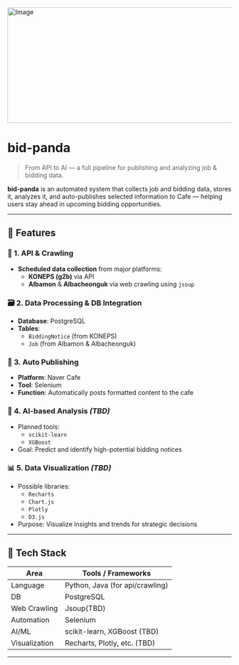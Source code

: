 <img width="960" height="260" alt="Image" src="https://github.com/user-attachments/assets/78c4a65e-4891-465f-be9b-a5cffa1c412d" />

# bid-panda

> From API to AI — a full pipeline for publishing and analyzing job & bidding data.

**bid-panda** is an automated system that collects job and bidding data, stores it, analyzes it, and auto-publishes selected information to Cafe — helping users stay ahead in upcoming bidding opportunities.

---

## 🚀 Features

### 📡 1. API & Crawling
- **Scheduled data collection** from major platforms:
  - **KONEPS (g2b)** via API
  - **Albamon** & **Albacheonguk** via web crawling using `jsoup`

### 🗃 2. Data Processing & DB Integration
- **Database**: PostgreSQL
- **Tables**:
  - `BiddingNotice` (from KONEPS)
  - `Job` (from Albamon & Albacheonguk)

### 📝 3. Auto Publishing
- **Platform**: Naver Cafe
- **Tool**: Selenium
- **Function**: Automatically posts formatted content to the cafe

### 🤖 4. AI-based Analysis _(TBD)_
- Planned tools:
  - `scikit-learn`
  - `XGBoost`
- Goal: Predict and identify high-potential bidding notices

### 📊 5. Data Visualization _(TBD)_
- Possible libraries:
  - `Recharts`
  - `Chart.js`
  - `Plotly`
  - `D3.js`
- Purpose: Visualize insights and trends for strategic decisions

---

## 📂 Tech Stack

| Area           | Tools / Frameworks         |
|----------------|-----------------------------|
| Language       | Python, Java (for api/crawling) |
| DB             | PostgreSQL                  |
| Web Crawling   | Jsoup(TBD)                       |
| Automation     | Selenium                    |
| AI/ML          | scikit-learn, XGBoost (TBD) |
| Visualization  | Recharts, Plotly, etc. (TBD)|

---
